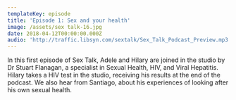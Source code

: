 ```yaml
---
templateKey: episode
title: 'Episode 1: Sex and your health'
image: /assets/sex talk-16.jpg
date: 2018-04-12T00:00:00.000Z
audio: 'http://traffic.libsyn.com/sextalk/Sex_Talk_Podcast_Preview.mp3'
---
```

In this first episode of Sex Talk, Adele and Hilary are joined in the studio by Dr Stuart Flanagan, a specialist in Sexual Health, HIV, and Viral Hepatitis. Hilary takes a HIV test in the studio, receiving his results at the end of the podcast. We also hear from Santiago, about his experiences of looking after his own sexual health.
